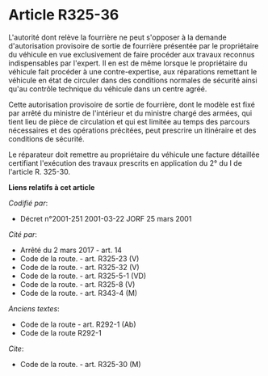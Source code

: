 # Article R325-36

L'autorité dont relève la fourrière ne peut s'opposer à la demande d'autorisation provisoire de sortie de fourrière présentée
par le propriétaire du véhicule en vue exclusivement de faire procéder aux travaux reconnus indispensables par l'expert. Il
en est de même lorsque le propriétaire du véhicule fait procéder à une contre-expertise, aux réparations remettant le
véhicule en état de circuler dans des conditions normales de sécurité ainsi qu'au contrôle technique du véhicule dans un
centre agréé.

Cette autorisation provisoire de sortie de fourrière, dont le modèle est fixé par arrêté du ministre de l'intérieur et du
ministre chargé des armées, qui tient lieu de pièce de circulation et qui est limitée au temps des parcours nécessaires et
des opérations précitées, peut prescrire un itinéraire et des conditions de sécurité.

Le réparateur doit remettre au propriétaire du véhicule une facture détaillée certifiant l'exécution des travaux prescrits en
application du 2° du I de l'article R. 325-30.

**Liens relatifs à cet article**

_Codifié par_:

  - Décret n°2001-251 2001-03-22 JORF 25 mars 2001

_Cité par_:

  - Arrêté du 2 mars 2017 - art. 14
  - Code de la route. - art. R325-23 (V)
  - Code de la route. - art. R325-32 (V)
  - Code de la route. - art. R325-5-1 (VD)
  - Code de la route. - art. R325-8 (V)
  - Code de la route. - art. R343-4 (M)

_Anciens textes_:

  - Code de la route - art. R292-1 (Ab)
  - Code de la route R292-1

_Cite_:

  - Code de la route. - art. R325-30 (M)
